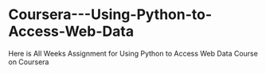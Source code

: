 # Coursera---Using-Python-to-Access-Web-Data
Here is All Weeks Assignment for Using Python to Access Web Data Course on Coursera
